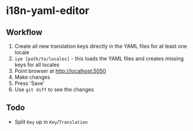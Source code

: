 # i18n-yaml-editor

## Workflow

1. Create all new translation keys directly in the YAML files for at least one locale
2. `iye [path/to/locales]` - this loads the YAML files and creates missing keys for all locales
3. Point browser at [http://localhost:5050](http://localhost:5050)
4. Make changes
5. Press 'Save'
6. Use `git diff` to see the changes

## Todo

* Split `Key` up in `Key`/`Translation`
